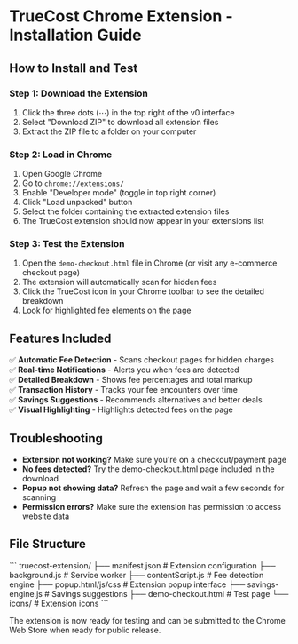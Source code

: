 # TrueCost Chrome Extension - Installation Guide

## How to Install and Test

### Step 1: Download the Extension
1. Click the three dots (⋯) in the top right of the v0 interface
2. Select "Download ZIP" to download all extension files
3. Extract the ZIP file to a folder on your computer

### Step 2: Load in Chrome
1. Open Google Chrome
2. Go to `chrome://extensions/`
3. Enable "Developer mode" (toggle in top right corner)
4. Click "Load unpacked" button
5. Select the folder containing the extracted extension files
6. The TrueCost extension should now appear in your extensions list

### Step 3: Test the Extension
1. Open the `demo-checkout.html` file in Chrome (or visit any e-commerce checkout page)
2. The extension will automatically scan for hidden fees
3. Click the TrueCost icon in your Chrome toolbar to see the detailed breakdown
4. Look for highlighted fee elements on the page

## Features Included

✅ **Automatic Fee Detection** - Scans checkout pages for hidden charges  
✅ **Real-time Notifications** - Alerts you when fees are detected  
✅ **Detailed Breakdown** - Shows fee percentages and total markup  
✅ **Transaction History** - Tracks your fee encounters over time  
✅ **Savings Suggestions** - Recommends alternatives and better deals  
✅ **Visual Highlighting** - Highlights detected fees on the page  

## Troubleshooting

- **Extension not working?** Make sure you're on a checkout/payment page
- **No fees detected?** Try the demo-checkout.html page included in the download
- **Popup not showing data?** Refresh the page and wait a few seconds for scanning
- **Permission errors?** Make sure the extension has permission to access website data

## File Structure
\`\`\`
truecost-extension/
├── manifest.json          # Extension configuration
├── background.js          # Service worker
├── contentScript.js       # Fee detection engine
├── popup.html/js/css      # Extension popup interface
├── savings-engine.js      # Savings suggestions
├── demo-checkout.html     # Test page
└── icons/                 # Extension icons
\`\`\`

The extension is now ready for testing and can be submitted to the Chrome Web Store when ready for public release.
